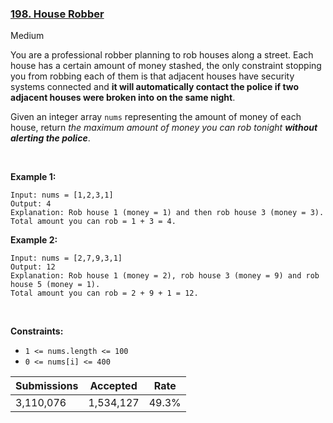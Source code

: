### [198. House Robber](https://leetcode.com/problems/house-robber/)

Medium

You are a professional robber planning to rob houses along a street. Each house has a certain amount of money stashed, the only constraint stopping you from robbing each of them is that adjacent houses have security systems connected and __it will automatically contact the police if two adjacent houses were broken into on the same night__.

Given an integer array `` nums `` representing the amount of money of each house, return _the maximum amount of money you can rob tonight __without alerting the police___.

 

<strong class="example">Example 1:</strong>

```
Input: nums = [1,2,3,1]
Output: 4
Explanation: Rob house 1 (money = 1) and then rob house 3 (money = 3).
Total amount you can rob = 1 + 3 = 4.
```

<strong class="example">Example 2:</strong>

```
Input: nums = [2,7,9,3,1]
Output: 12
Explanation: Rob house 1 (money = 2), rob house 3 (money = 9) and rob house 5 (money = 1).
Total amount you can rob = 2 + 9 + 1 = 12.
```

 

__Constraints:__

*   `` 1 <= nums.length <= 100 ``
*   `` 0 <= nums[i] <= 400 ``

| Submissions    | Accepted     | Rate   |
| -------------- | ------------ | ------ |
| 3,110,076 | 1,534,127 | 49.3% |
